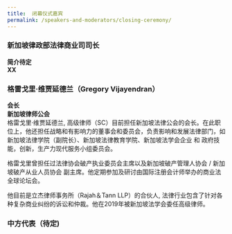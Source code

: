 ```yaml
---
title: 	闭幕仪式嘉宾
permalink: /speakers-and-moderators/closing-ceremony/
---
```



### 新加坡律政部法律商业司司长
**简介待定<br>
XX**<br>


### 格雷戈里·维贾延德兰（Gregory Vijayendran）
**会长<br>
新加坡律师公会**<br>
格雷戈里·维贾延德兰, 高级律师（SC）目前担任新加坡法律公会的会长。在此职位上，他还担任战略和有影响力的董事会和委员会，负责影响和发展法律部门，如 新加坡法律学院（副院长）、新加坡法律教育学院、新加坡法学会企业 和 政府技能，创新，生产力现代服务小组委员会。

格雷戈里曾担任过法律协会破产执业委员会主席以及新加坡破产管理人协会 / 新加坡破产从业人员协会 副主席。他定期参加及研讨由国际注册会计师举办的商业法全球论坛会。

他目前是立杰律师事务所（Rajah＆Tann LLP）的合伙人, 法律行业包含了针对各种复杂商业纠纷的诉讼和仲裁。他在2019年被新加坡法学会委任高级律师。


### 中方代表（待定)
